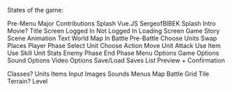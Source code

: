 States of the game:

Pre-Menu
    Major Contributions Splash
        Vue.JS
    SergeofBIBEK Splash
    Intro Movie?
Title Screen
    Logged In
    Not Logged In
Loading Screen
Game
    Story Scene
        Animation
        Text
    World Map
    In Battle
        Pre-Battle
            Choose Units
            Swap Places
        Player Phase
            Select Unit
                Choose Action
                    Move Unit
                    Attack
                    Use Item
                    Use Skill
                Unit Stats
        Enemy Phase
        End Phase
Menu
    Options
        Game Options
        Sound Options
        Video Options
    Save/Load
        Saves List
        Preview + Confirmation


Classes?
Units
Items
Input
Images
Sounds
Menus
Map
Battle
Grid
Tile
Terrain?
Level